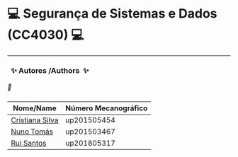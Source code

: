 # :computer: Segurança de Sistemas e Dados (CC4030) :computer:

------------------------------------------------------------------------

### &nbsp; :sparkles: Autores&nbsp;/Authors&nbsp; :sparkles:

##### :busts_in_silhouette:
| Nome/Name                                             | Número Mecanográfico |
|-------------------------------------------------------|----------------------|
| [Cristiana Silva](https://github.com/CristianaMorais) | up201505454          |
| [Nuno Tomás](https://github.com/nmotJL76)             | up201503467          |        
| [Rui Santos](https://github.com/RSantos42)            | up201805317          |    
